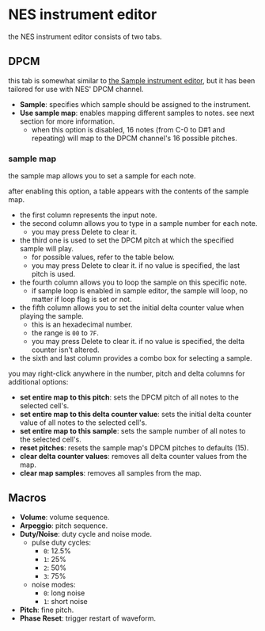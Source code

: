 # NES instrument editor

the NES instrument editor consists of two tabs.

## DPCM

this tab is somewhat similar to [the Sample instrument editor](sample.md), but it has been tailored for use with NES' DPCM channel.

- **Sample**: specifies which sample should be assigned to the instrument.
- **Use sample map**: enables mapping different samples to notes. see next section for more information.
  - when this option is disabled, 16 notes (from C-0 to D#1 and repeating) will map to the DPCM channel's 16 possible pitches.

### sample map

the sample map allows you to set a sample for each note.

after enabling this option, a table appears with the contents of the sample map.
- the first column represents the input note.
- the second column allows you to type in a sample number for each note.
  - you may press Delete to clear it.
- the third one is used to set the DPCM pitch at which the specified sample will play.
  - for possible values, refer to the table below.
  - you may press Delete to clear it. if no value is specified, the last pitch is used.
- the fourth column allows you to loop the sample on this specific note.
  - if sample loop is enabled in sample editor, the sample will loop, no matter if loop flag is set or not.
- the fifth column allows you to set the initial delta counter value when playing the sample.
  - this is an hexadecimal number.
  - the range is `00` to `7F`.
  - you may press Delete to clear it. if no value is specified, the delta counter isn't altered.
- the sixth and last column provides a combo box for selecting a sample.

you may right-click anywhere in the number, pitch and delta columns for additional options:
- **set entire map to this pitch**: sets the DPCM pitch of all notes to the selected cell's.
- **set entire map to this delta counter value**: sets the initial delta counter value of all notes to the selected cell's.
- **set entire map to this sample**: sets the sample number of all notes to the selected cell's.
- **reset pitches**: resets the sample map's DPCM pitches to defaults (15).
- **clear delta counter values**: removes all delta counter values from the map.
- **clear map samples**: removes all samples from the map.

## Macros

- **Volume**: volume sequence.
- **Arpeggio**: pitch sequence.
- **Duty/Noise**: duty cycle and noise mode.
  - pulse duty cycles:
    - `0`: 12.5%
    - `1`: 25%
    - `2`: 50%
    - `3`: 75%
  - noise modes:
    - `0`: long noise
    - `1`: short noise
- **Pitch**: fine pitch.
- **Phase Reset**: trigger restart of waveform.
